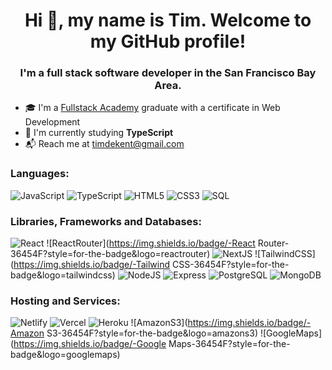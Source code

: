 <h1 align="center">Hi 👋, my name is Tim. Welcome to my GitHub profile!</h1>
<h3 align="center">I'm a full stack software developer in the San Francisco Bay Area.</h3>

- 🎓 I'm a [Fullstack Academy](https://www.fullstackacademy.com/) graduate with a certificate in Web Development
- 📓 I'm currently studying <b>TypeScript</b>
- 📬 Reach me at [timdekent@gmail.com](mailto:timdekent@gmail.com)

<h3>Languages:</h3>

![JavaScript](https://img.shields.io/badge/-JavaScript-36454F?style=for-the-badge&logo=javascript)
![TypeScript](https://img.shields.io/badge/-TypeScript-36454F?style=for-the-badge&logo=typescript)
![HTML5](https://img.shields.io/badge/-HTML5-36454F?style=for-the-badge&logo=html5)
![CSS3](https://img.shields.io/badge/-CSS3-36454F?style=for-the-badge&logo=css3)
![SQL](https://img.shields.io/badge/-SQL-36454F?style=for-the-badge)

<h3>Libraries, Frameworks and Databases:</h3>

![React](https://img.shields.io/badge/-React-36454F?style=for-the-badge&logo=react)
![ReactRouter](https://img.shields.io/badge/-React Router-36454F?style=for-the-badge&logo=reactrouter)
![NextJS](https://img.shields.io/badge/-NextJS-36454F?style=for-the-badge&logo=nextdotjs)
![TailwindCSS](https://img.shields.io/badge/-Tailwind CSS-36454F?style=for-the-badge&logo=tailwindcss)
![NodeJS](https://img.shields.io/badge/-Node-36454F?style=for-the-badge&logo=nodedotjs)
![Express](https://img.shields.io/badge/-Express-36454F?style=for-the-badge&logo=express)
![PostgreSQL](https://img.shields.io/badge/-PostgreSQL-36454F?style=for-the-badge&logo=postgresql)
![MongoDB](https://img.shields.io/badge/-MongoDB-36454F?style=for-the-badge&logo=mongodb)

<h3>Hosting and Services:</h3>

![Netlify](https://img.shields.io/badge/-Netlify-36454F?style=for-the-badge&logo=netlify)
![Vercel](https://img.shields.io/badge/-Vercel-36454F?style=for-the-badge&logo=vercel)
![Heroku](https://img.shields.io/badge/-Heroku-36454F?style=for-the-badge&logo=heroku)
![AmazonS3](https://img.shields.io/badge/-Amazon S3-36454F?style=for-the-badge&logo=amazons3)
![GoogleMaps](https://img.shields.io/badge/-Google Maps-36454F?style=for-the-badge&logo=googlemaps)

